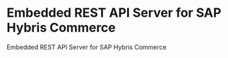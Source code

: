 # Embedded REST API Server for SAP Hybris Commerce
Embedded REST API Server for SAP Hybris Commerce
